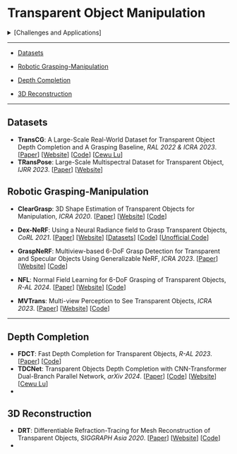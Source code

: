# Transparent Object Manipulation

<details>
  <summary>[Challenges and Applications]</summary>

```markdown
- **Challenges**:
    - Visual Perception and Detection
    - Depth Perception
    - Refraction and Perspective Distortion
    - Grasping and Manipulation
    - Sensor Errors and Uncertainty
- **Applications**:
	- Medical Robotics
	- Robotic Surgery and Medical Assistance
	- Robotic Cleaning Systems
```
</details>


----



- [Datasets](#Datasets)

- [Robotic Grasping-Manipulation](#Robotic-Grasping-Manipulation)
- [Depth Completion](#Depth-Completion)
- [3D Reconstruction](#3D-Reconstruction)



---

## Datasets

- **TransCG**: A Large-Scale Real-World Dataset for Transparent Object Depth Completion and A Grasping Baseline, *RAL 2022 & ICRA 2023*. [[Paper](https://arxiv.org/abs/2202.08471)] [[Website](https://graspnet.net/transcg)] [[Code](https://github.com/galaxies99/transcg)] [[Cewu Lu](https://www.mvig.org/)]
- **TRansPose**: Large-Scale Multispectral Dataset for Transparent Object, *IJRR 2023*. [[Paper](https://arxiv.org/abs/2307.05016)] [[Website](https://sites.google.com/view/transpose-dataset)]





## Robotic Grasping-Manipulation

- **ClearGrasp**: 3D Shape Estimation of Transparent Objects for Manipulation, *ICRA 2020*. [[Paper](https://arxiv.org/abs/1910.02550)] [[Website](https://sites.google.com/view/cleargrasp)] [[Code](https://github.com/Shreeyak/cleargrasp)]

- **Dex-NeRF**: Using a Neural Radiance field to Grasp Transparent Objects, *CoRL 2021*. [[Paper](https://arxiv.org/abs/2110.14217)] [[Website](https://sites.google.com/view/dex-nerf)] [[Datasets](https://github.com/BerkeleyAutomation/dex-nerf-datasets)] [[Code](https://github.com/BerkeleyAutomation/dex-nerf-datasets/releases/tag/corl2021)] [[Unofficial Code](https://github.com/salykova/instant-DexNerf)]
- **GraspNeRF**: Multiview-based 6-DoF Grasp Detection for Transparent and Specular Objects Using Generalizable NeRF, *ICRA 2023*. [[Paper](https://arxiv.org/abs/2210.06575)] [[Website](https://pku-epic.github.io/GraspNeRF/)] [[Code](https://github.com/PKU-EPIC/GraspNeRF)]
- **NFL**: Normal Field Learning for 6-DoF Grasping of Transparent Objects, *R-AL 2024*. [[Paper](https://3d.snu.ac.kr/assets/NFL/NFL_RAL_final.pdf)] [[Website](https://3d.snu.ac.kr/publications/NFL)] [[Code](https://github.com/twjhlee/Normal-Field-Learning)]
- **MVTrans**: Multi-view Perception to See Transparent Objects, *ICRA 2023*. [[Paper](https://arxiv.org/abs/2302.11683)] [[Website](https://ac-rad.github.io/MVTrans/)] [[Code](https://github.com/ac-rad/MVTrans)]



---

## Depth Completion

- **FDCT**: Fast Depth Completion for Transparent Objects, *R-AL 2023*. [[Paper](https://arxiv.org/abs/2307.12274)] [[Code](https://github.com/Nonmy/FDCT)]
- **TDCNet**: Transparent Objects Depth Completion with CNN-Transformer Dual-Branch Parallel Network, *arXiv 2024*. [[Paper](https://arxiv.org/abs/2412.14961)] [[Code](https://github.com/XianghuiFan/TDCNet)] [[Website](https://graspnet.net/transcg)] [[Cewu Lu](https://graspnet.net/index.html)]
- 





## 3D Reconstruction

- **DRT**: Differentiable Refraction-Tracing for Mesh Reconstruction of Transparent Objects, *SIGGRAPH Asia 2020*. [[Paper](https://arxiv.org/abs/2009.09144)] [[Website](https://vcc.tech/research/2020/DRT)] [[Code](https://github.com/lvjiahui/DRT)]
- 
